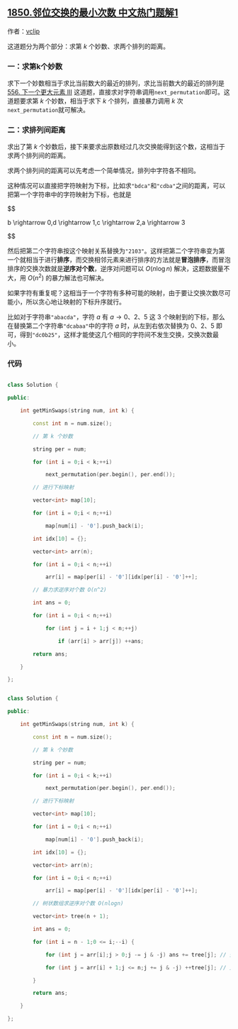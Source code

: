 ## [1850.邻位交换的最小次数 中文热门题解1](https://leetcode.cn/problems/minimum-adjacent-swaps-to-reach-the-kth-smallest-number/solutions/100000/c-xia-kge-pai-lie-pai-lie-jian-ju-chi-by-30qo)

作者：[vclip](https://leetcode.cn/u/vclip)

这道题分为两个部分：求第 $k$ 个妙数、求两个排列的距离。

### 一：求第k个妙数

求下一个妙数相当于求比当前数大的最近的排列，求比当前数大的最近的排列是 [556. 下一个更大元素 III](https://leetcode-cn.com/problems/next-greater-element-iii/) 这道题，直接求对字符串调用`next_permutation`即可。这道题要求第 $k$ 个妙数，相当于求下 $k$ 个排列，直接暴力调用 $k$ 次`next_permutation`就可解决。

### 二：求排列间距离

求出了第 $k$ 个妙数后，接下来要求出原数经过几次交换能得到这个数，这相当于求两个排列间的距离。

求两个排列间的距离可以先考虑一个简单情况，排列中字符各不相同。

这种情况可以直接把字符映射为下标，比如求`"bdca"`和`"cdba"`之间的距离，可以把第一个字符串中的字符映射为下标，也就是

$$
b \rightarrow 0,d \rightarrow 1,c \rightarrow 2,a \rightarrow 3
$$

然后把第二个字符串按这个映射关系替换为`"2103"`。这样把第二个字符串变为第一个就相当于进行**排序**，而交换相邻元素来进行排序的方法就是**冒泡排序**，而冒泡排序的交换次数就是**逆序对个数**，逆序对问题可以 $O(n\log n)$ 解决，这题数据量不大，用 $O(n^2)$ 的暴力解法也可解决。

如果字符有重复呢？这相当于一个字符有多种可能的映射，由于要让交换次数尽可能小，所以贪心地让映射的下标升序就行。

比如对于字符串`"abacda"`，字符 $a$ 有 $a \rightarrow 0、2、5$ 这 $3$ 个映射到的下标，那么在替换第二个字符串`"dcabaa"`中的字符 $a$ 时，从左到右依次替换为 $0、2、5$ 即可，得到`"dc0b25"`，这样才能使这几个相同的字符间不发生交换，交换次数最小。

### 代码

```cpp []
class Solution {
public:
    int getMinSwaps(string num, int k) {
        const int n = num.size();
        // 第 k 个妙数
        string per = num;
        for (int i = 0;i < k;++i)
            next_permutation(per.begin(), per.end());
        // 进行下标映射
        vector<int> map[10];
        for (int i = 0;i < n;++i)
            map[num[i] - '0'].push_back(i);
        int idx[10] = {};
        vector<int> arr(n);
        for (int i = 0;i < n;++i)
            arr[i] = map[per[i] - '0'][idx[per[i] - '0']++];
        // 暴力求逆序对个数 O(n^2)
        int ans = 0;
        for (int i = 0;i < n;++i)
            for (int j = i + 1;j < n;++j)
                if (arr[i] > arr[j]) ++ans;
        return ans;
    }
};
```
```cpp []
class Solution {
public:
    int getMinSwaps(string num, int k) {
        const int n = num.size();
        // 第 k 个妙数
        string per = num;
        for (int i = 0;i < k;++i)
            next_permutation(per.begin(), per.end());
        // 进行下标映射
        vector<int> map[10];
        for (int i = 0;i < n;++i)
            map[num[i] - '0'].push_back(i);
        int idx[10] = {};
        vector<int> arr(n);
        for (int i = 0;i < n;++i)
            arr[i] = map[per[i] - '0'][idx[per[i] - '0']++];
        // 树状数组求逆序对个数 O(nlogn)
        vector<int> tree(n + 1);
        int ans = 0;
        for (int i = n - 1;0 <= i;--i) {
            for (int j = arr[i];j > 0;j -= j & -j) ans += tree[j]; // 查询
            for (int j = arr[i] + 1;j <= n;j += j & -j) ++tree[j]; // 更新
        }
        return ans;
    }
};
```
